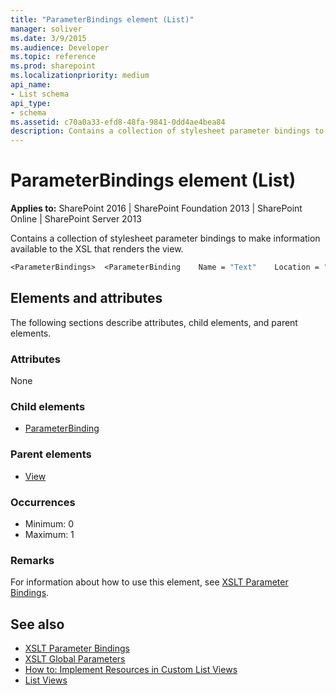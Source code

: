 ```yaml
---
title: "ParameterBindings element (List)"
manager: soliver
ms.date: 3/9/2015
ms.audience: Developer
ms.topic: reference
ms.prod: sharepoint
ms.localizationpriority: medium
api_name:
- List schema
api_type:
- schema
ms.assetid: c70a0a33-efd8-48fa-9841-0dd4ae4bea84
description: Contains a collection of stylesheet parameter bindings to make information available to the XSL that renders the view.
---
```


# ParameterBindings element (List)

**Applies to:** SharePoint 2016 | SharePoint Foundation 2013 | SharePoint Online | SharePoint Server 2013
  
Contains a collection of stylesheet parameter bindings to make information available to the XSL that renders the view.
  
```vb
<ParameterBindings>  <ParameterBinding    Name = "Text"    Location = "Text" /></ParameterBindings>
```

## Elements and attributes

The following sections describe attributes, child elements, and parent elements.

### Attributes

None
   
### Child elements

- [ParameterBinding](parameterbinding-element-list.md)
   
### Parent elements

- [View](view-element-list.md)
   
### Occurrences

- Minimum: 0
- Maximum: 1  
   
### Remarks

For information about how to use this element, see [XSLT Parameter Bindings](https://msdn.microsoft.com/library/0e63af9c-c94b-4425-8b93-989dad1dd49d%28Office.15%29.aspx).
  
## See also

- [XSLT Parameter Bindings](https://msdn.microsoft.com/library/0e63af9c-c94b-4425-8b93-989dad1dd49d%28Office.15%29.aspx)
- [XSLT Global Parameters](https://msdn.microsoft.com/library/13abde86-c820-42bd-863a-c9c8829255a6%28Office.15%29.aspx) 
- [How to: Implement Resources in Custom List Views](https://msdn.microsoft.com/library/f8a01a0b-0538-4c4a-b2af-30c3f7f1ff4b%28Office.15%29.aspx) 
- [List Views](https://msdn.microsoft.com/library/43e6ba7e-eddb-418a-a570-c0815016fc17%28Office.15%29.aspx)

